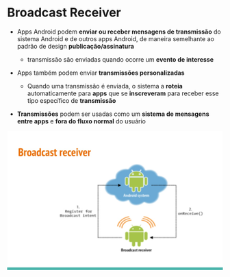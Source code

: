 # Broadcast Receiver

- Apps Android podem **enviar ou receber mensagens de transmissão** do sistema Android e de outros apps Android, de maneira semelhante ao padrão de design **publicação/assinatura**
  - transmissão são enviadas quando ocorre um **evento de interesse**

- Apps também podem enviar **transmissões personalizadas**
  - Quando uma transmissão é enviada, o sistema a **roteia** automaticamente para **apps** que se **inscreveram** para receber esse tipo específico de **transmissão**
 
- **Transmissões** podem ser usadas como um **sistema de mensagens entre apps** e **fora do fluxo normal** do usuário

<img src=".assets/186.jpg">
